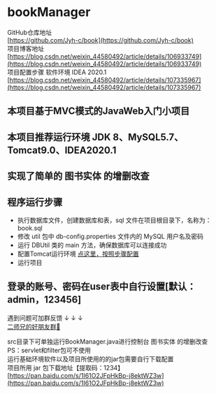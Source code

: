 # bookManager
GitHub仓库地址<br> 
[https://github.com/Jyh-c/book](https://github.com/Jyh-c/book) <br>
项目博客地址<br>
[https://blog.csdn.net/weixin_44580492/article/details/106933749](https://blog.csdn.net/weixin_44580492/article/details/106933749) <br>
项目配置步骤 软件环境 IDEA 2020.1<br>
[https://blog.csdn.net/weixin_44580492/article/details/107335967](https://blog.csdn.net/weixin_44580492/article/details/107335967) <br>
## 本项目基于MVC模式的JavaWeb入门小项目
## 本项目推荐运行环境 JDK 8、MySQL5.7、Tomcat9.0、IDEA2020.1
## 实现了简单的 图书实体 的增删改查
## 程序运行步骤
 - 执行数据库文件，创建数据库和表，sql 文件在项目根目录下，名称为：book.sql
 - 修改 util 包中 db-config.properties 文件内的 MySQL 用户名及密码
 - 运行 DBUtil 类的 main 方法，确保数据库可以连接成功
 - 配置Tomcat运行环境 [点这里，按照步骤配置](https://blog.csdn.net/weixin_44580492/article/details/107335967)
 - 运行项目
## 登录的账号、密码在user表中自行设置[默认：admin，123456]

遇到问题可加群反馈 ↓ ↓ ↓ <br>
<a target="_blank" href="https://qm.qq.com/cgi-bin/qm/qr?k=FLbEoX09fbxAiXG0nKeTAz8b08B3vRpm&jump_from=webapi">二师兄的好朋友群👏</a><br>

src目录下可单独运行BookManager.java进行控制台 图书实体 的增删改查<br>
PS：servlet和filter包可不使用<br>
运行基础环境软件以及项目所使用的的jar包需要自行下载配置<br>
项目所用 jar 包下载地址【提取码：1234】[https://pan.baidu.com/s/1I61O2JFpHkBp-j8ektWZ3w](https://pan.baidu.com/s/1I61O2JFpHkBp-j8ektWZ3w)

